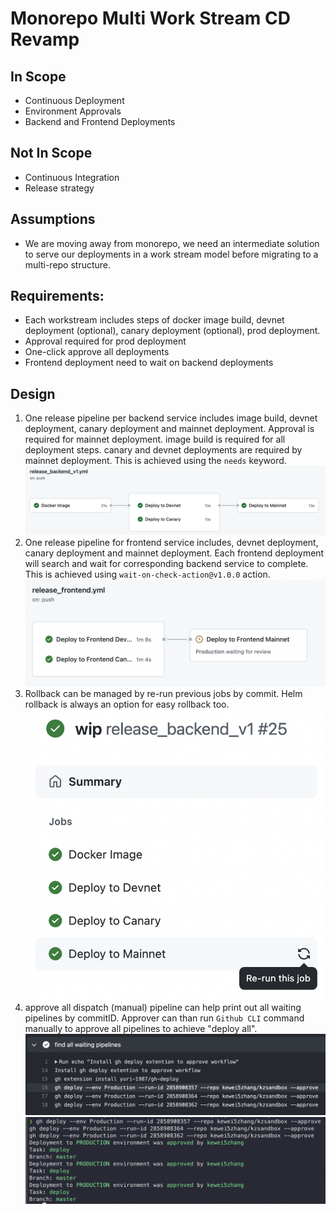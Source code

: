 # Monorepo Multi Work Stream CD Revamp

## In Scope

- Continuous Deployment
- Environment Approvals
- Backend and Frontend Deployments

## Not In Scope

- Continuous Integration
- Release strategy
## Assumptions

- We are moving away from monorepo, we need an intermediate solution to serve our deployments in a work stream model before migrating to a multi-repo structure.

## Requirements:

- Each workstream includes steps of docker image build, devnet deployment (optional), canary deployment (optional), prod deployment.
- Approval required for prod deployment
- One-click approve all deployments
- Frontend deployment need to wait on backend deployments

## Design

1. One release pipeline per backend service includes image build, devnet deployment, canary deployment and mainnet deployment. Approval is required for mainnet deployment. image build is required for all deployment steps. canary and devnet deployments are required by mainnet deployment. This is achieved using the `needs` keyword.
![](.github/docs/images/backend_workflow.png)
2. One release pipeline for frontend service includes, devnet deployment, canary deployment and mainnet deployment. Each frontend deployment will search and wait for corresponding backend service to complete. This is achieved using `wait-on-check-action@v1.0.0` action.
![](.github/docs/images/frontend_workflow.png)
3. Rollback can be managed by re-run previous jobs by commit. Helm rollback is always an option for easy rollback too.
![](.github/docs/images/rollback.png)  
4. approve all dispatch (manual) pipeline can help print out all waiting pipelines by commitID. Approver can than run `Github CLI` command manually to approve all pipelines to achieve "deploy all".
![](.github/docs/images/approval_commands.png)
![](.github/docs/images/approve_all.png)

